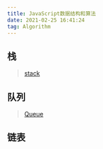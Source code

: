 ```yaml
---
title: JavaScript数据结构和算法
date: 2021-02-25 16:41:24
tag: Algorithm
---
```


## 栈
>[stack](/algorithm/structure-algorithm/stack "栈")

## 队列
>[Queue](/algorithm/structure-algorithm/Queue "队列")

## 链表